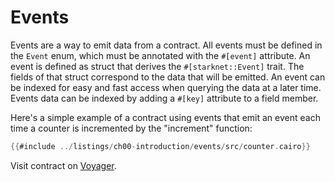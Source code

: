 # Events

Events are a way to emit data from a contract. All events must be defined in the `Event` enum, which must be annotated with the `#[event]` attribute.
An event is defined as struct that derives the `#[starknet::Event]` trait. The fields of that struct correspond to the data that will be emitted. An event can be indexed for easy and fast access when querying the data at a later time. Events data can be indexed by adding a `#[key]` attribute to a field member.

Here's a simple example of a contract using events that emit an event each time a counter is incremented by the "increment" function:

```rust
{{#include ../listings/ch00-introduction/events/src/counter.cairo}}
```
Visit contract on [Voyager](https://goerli.voyager.online/contract/0x022e3B59518EA04aBb5da671ea04ecC3a154400f226d2Df38eFE146741b9E2F6).
